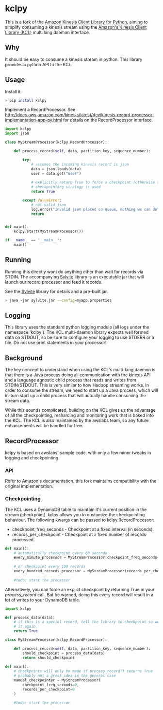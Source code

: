 # kclpy

This is a fork of the [Amazon Kinesis Client Library for Python](https://github.com/awslabs/amazon-kinesis-client-python),
aiming to simplify consuming a kinesis stream using the [Amazon's Kinesis Client Library (KCL)](http://docs.aws.amazon.com/kinesis/latest/dev/developing-consumers-with-kcl.html) multi lang daemon interface.


## Why

It should be easy to consume a kinesis stream in python.  This library provides a python API to the KCL.

## Usage

Install it:

```sh
> pip install kclpy
```

Implement a RecordProcessor.  See http://docs.aws.amazon.com/kinesis/latest/dev/kinesis-record-processor-implementation-app-py.html for details on the RecordProcessor interface.

```python
import kclpy
import json

class MyStreamProcessor(kclpy.RecordProcessor):

    def process_record(self, data, partition_key, sequence_number):

        try:
            # assumes the incoming kinesis record is json
            data = json.loads(data)
            user = data.get("user")
            
            # explicitly return True to force a checkpoint (otherwise the default)
            # checkpointing strategy is used
            return True

        except ValueError:
            # not valid json
            log.error("Invalid json placed on queue, nothing we can do")
            return


def main():
    kclpy.start(MyStreamProcessor())

if __name__ == '__main__':
    main()
```

## Running

Running this directly wont do anything other than wait for records via STDIN.  The accompanying [Sylvite](https://github.com/empiricalresults/sylvite) library is an executable jar that will launch our record processor and feed it records.

See the [Sylvite](https://github.com/empiricalresults/sylvite) library for details and a pre-built jar.

```sh
> java -jar sylvite.jar --config=myapp.properties
```

## Logging

This library uses the standard python logging module (all logs under the namespace 'kclpy').  The KCL multi-daemon library expects well formed data on STDOUT, so be sure to configure your logging to use STDERR or a file.  Do not use print statements in your processor!


## Background

The key concept to understand when using the KCL's multi-lang daemon is that there is a Java process doing all communication with the kinesis API and a language agnostic child process that reads and writes from STDIN/STDOUT.  This is very similar to how Hadoop streaming works.  In order to consume the stream, we need to start up a Java process, which will in-turn start up a child process that will actually handle consuming the stream data.

While this sounds complicated, building on the KCL gives us the advantage of all the checkpointing, resharding and monitoring work that is baked into the KCL.  The KCL is also maintained by the awslabs team, so any future enhancements will be handled for free.


## RecordProcessor

kclpy is based on awslabs' sample code, with only a few minor tweaks in logging and checkpointing.

### API

Refer to [Amazon's documentation](http://docs.aws.amazon.com/kinesis/latest/dev/kinesis-record-processor-implementation-app-py.html), this fork maintains compatibility with the original implementation.


### Checkpointing

The KCL uses a DynamoDB table to maintain it's current position in the stream (checkpoint).  kclpy allows you to customize the checkpointing behaviour.  The following kwargs can be passed to kclpy.RecordProcessor:

* checkpoint_freq_seconds - Checkpoint at a fixed interval (in seconds).
* records_per_checkpoint - Checkpoint at a fixed number of records processed.

```python
def main():
    # automatically checkpoint every 60 seconds
    every_minute_processor = MyStreamProcessor(checkpoint_freq_seconds=60)
    
    # or checkpoint every 100 records
    every_hundred_records_processor = MyStreamProcessor(records_per_checkpoint=100)
    
    #todo: start the processor
```

Alternatively, you can force an explict checkpoint by returning True in your *process_record* call.  But be warned, doing this every record will result in a lot of writes to your DynamoDB table.

```python
import kclpy

def process_data(data):
    # if this is a special record, tell the library to checkpoint so we don't process
    # it again.
    return True

class MyStreamProcessor(kclpy.RecordProcessor):

    def process_record(self, data, partition_key, sequence_number):
        should_checkpoint = process_data(data)
        return should_checkpoint
        
def main():
    # checkpoints will only be made if process_record() returns True
    # probably not a great idea in the general case
    manual_checkpointer = MyStreamProcessor(
        checkpoint_freq_seconds=0, 
        records_per_checkpoint=0
    )        
    
    #todo: start the processor
```

